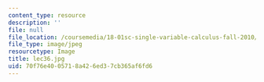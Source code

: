 ```yaml
---
content_type: resource
description: ''
file: null
file_location: /coursemedia/18-01sc-single-variable-calculus-fall-2010/70f76e4005718a426ed37cb365af6fd6_lec36.jpg
file_type: image/jpeg
resourcetype: Image
title: lec36.jpg
uid: 70f76e40-0571-8a42-6ed3-7cb365af6fd6
---
```

